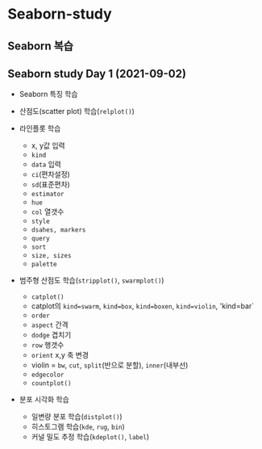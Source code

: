 # Seaborn-study
Seaborn 복습
--
## Seaborn study Day 1 (2021-09-02)

- Seaborn 특징 학습
- 산점도(scatter plot) 학습(`relplot()`)
- 라인플롯 학습
    - x, y값 입력
    - `kind`
    - `data` 입력
    - `ci`(편차설정)
    - `sd`(표준편차)
    - `estimator`
    - `hue`
    - `col` 열갯수
    - `style`
    - `dsahes, markers`
    - `query`
    - `sort`
    - `size, sizes`
    - `palette`

- 범주형 산점도 학습(`stripplot()`, `swarmplot()`)
    - `catplot()`
    - catplot의 `kind=swarm`, `kind=box`, `kind=boxen`, `kind=violin`, 'kind=bar`
    - `order`
    - `aspect` 간격
    - `dodge` 겹치기
    - `row` 행갯수
    - `orient` x,y 축 변경
    - violin = `bw`, `cut`, `split`(반으로 분할), `inner`(내부선)
    - `edgecolor`
    - `countplot()`
- 분포 시각화 학습
    - 일변량 분포 학습(`distplot()`)
    - 히스토그램 학습(`kde`, `rug`, `bin`)
    - 커널 밀도 추정 학습(`kdeplot()`, `label`)
